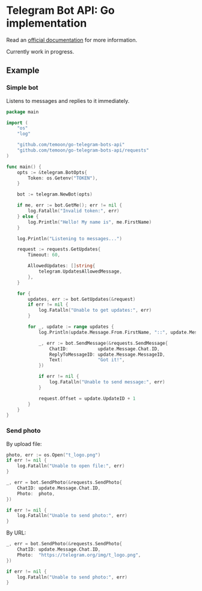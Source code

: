 # Telegram Bot API: Go implementation

Read an [official documentation](https://core.telegram.org/bots/api) for more information.

Currently work in progress.

## Example

### Simple bot

Listens to messages and replies to it immediately.

```go
package main

import (
	"os"
	"log"

	"github.com/temoon/go-telegram-bots-api"
	"github.com/temoon/go-telegram-bots-api/requests"
)

func main() {
	opts := &telegram.BotOpts{
		Token: os.Getenv("TOKEN"),
	}

	bot := telegram.NewBot(opts)

	if me, err := bot.GetMe(); err != nil {
		log.Fatalln("Invalid token:", err)
	} else {
		log.Println("Hello! My name is", me.FirstName)
	}

	log.Println("Listening to messages...")

	request := requests.GetUpdates{
		Timeout: 60,

		AllowedUpdates: []string{
			telegram.UpdatesAllowedMessage,
		},
	}

	for {
		updates, err := bot.GetUpdates(&request)
		if err != nil {
			log.Fatalln("Unable to get updates:", err)
		}

		for _, update := range updates {
			log.Println(update.Message.From.FirstName, "::", update.Message.Text)

			_, err := bot.SendMessage(&requests.SendMessage{
				ChatID:           update.Message.Chat.ID,
				ReplyToMessageID: update.Message.MessageID,
				Text:             "Got it!",
			})

			if err != nil {
				log.Fatalln("Unable to send message:", err)
			}

			request.Offset = update.UpdateID + 1
		}
	}
}
```

### Send photo

By upload file:

```go
photo, err := os.Open("t_logo.png")
if err != nil {
    log.Fatalln("Unable to open file:", err)
}

_, err = bot.SendPhoto(&requests.SendPhoto{
    ChatID: update.Message.Chat.ID,
    Photo:  photo,
})

if err != nil {
    log.Fatalln("Unable to send photo:", err)
}
```

By URL:

```go
_, err = bot.SendPhoto(&requests.SendPhoto{
    ChatID: update.Message.Chat.ID,
    Photo:  "https://telegram.org/img/t_logo.png",
})

if err != nil {
    log.Fatalln("Unable to send photo:", err)
}
```
